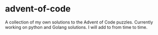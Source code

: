 # advent-of-code
A collection of my own solutions to the Advent of Code puzzles. Currently working on python and Golang solutions. I will add to from time to time.
